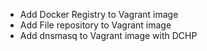 - Add Docker Registry to Vagrant image
- Add File repository to Vagrant image
- Add dnsmasq to Vagrant image with DCHP
